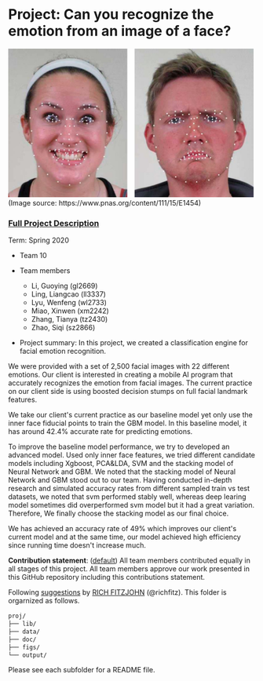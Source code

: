 # Project: Can you recognize the emotion from an image of a face? 
<img src="figs/CE.jpg" alt="Compound Emotions" width="500"/>
(Image source: https://www.pnas.org/content/111/15/E1454)

### [Full Project Description](doc/project3_desc.md)

Term: Spring 2020

+ Team 10
+ Team members
	+ Li, Guoying (gl2669)
	+ Ling, Liangcao (ll3337)
	+ Lyu, Wenfeng (wl2733)
	+ Miao, Xinwen (xm2242)
	+ Zhang, Tianya (tz2430)
	+ Zhao, Siqi (sz2866)

+ Project summary: In this project, we created a classification engine for facial emotion recognition. 

We were provided with a set of 2,500 facial images with 22 different emotions. Our client is interested in creating a mobile AI program that accurately recognizes the emotion from facial images. The current practice on our client side is using boosted decision stumps on full facial landmark features.

We take our client's current practice as our baseline model yet only use the inner face fiducial points to train the GBM model. In this baseline model, it has around 42.4% accurate rate for predicting emotions.

To improve the baseline model performance, we try to developed an advanced model. Used only inner face features, we tried different candidate models including Xgboost, PCA&LDA, SVM and the stacking model of Neural Network and GBM. We noted that the stacking model of Neural Network and GBM stood out to our team. Having conducted in-depth research and simulated accuracy rates from different sampled train vs test datasets, we noted that svm performed stably well, whereas deep learing model sometimes did overperformed svm model but it had a great variation. Therefore, We finally choose the stacking model as our final choice.

We has achieved an accuracy rate of 49% which improves our client's current model and at the same time, our model achieved high efficiency since running time doesn't increase much.

**Contribution statement**: ([default](doc/a_note_on_contributions.md)) All team members contributed equally in all stages of this project. All team members approve our work presented in this GitHub repository including this contributions statement. 

Following [suggestions](http://nicercode.github.io/blog/2013-04-05-projects/) by [RICH FITZJOHN](http://nicercode.github.io/about/#Team) (@richfitz). This folder is orgarnized as follows.

```
proj/
├── lib/
├── data/
├── doc/
├── figs/
└── output/
```

Please see each subfolder for a README file.

